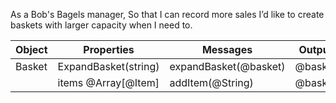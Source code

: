 As a Bob's Bagels manager,
So that I can record more sales
I’d like to create baskets with larger capacity when I need to.

| Object      |   Properties| Messages    |   Output    |
| ----------- | ----------- |-----------  | ----------- |
| Basket | ExpandBasket(string) | expandBasket(@basket) | @basket |
| | items @Array[@Item]  | addItem(@String)   | @basket |